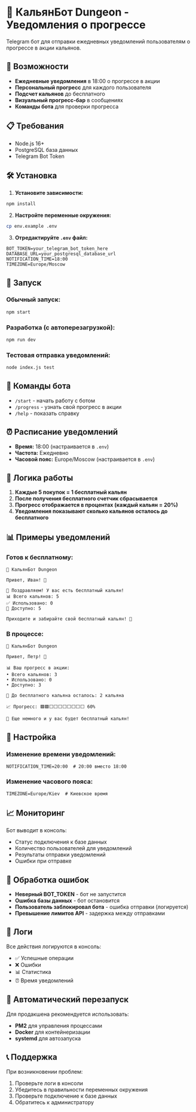 # 🎯 КальянБот Dungeon - Уведомления о прогрессе

Telegram бот для отправки ежедневных уведомлений пользователям о прогрессе в акции кальянов.

## 🚀 Возможности

- **Ежедневные уведомления** в 18:00 о прогрессе в акции
- **Персональный прогресс** для каждого пользователя
- **Подсчет кальянов** до бесплатного
- **Визуальный прогресс-бар** в сообщениях
- **Команды бота** для проверки прогресса

## 📋 Требования

- Node.js 16+
- PostgreSQL база данных
- Telegram Bot Token

## 🛠 Установка

1. **Установите зависимости:**
```bash
npm install
```

2. **Настройте переменные окружения:**
```bash
cp env.example .env
```

3. **Отредактируйте `.env` файл:**
```env
BOT_TOKEN=your_telegram_bot_token_here
DATABASE_URL=your_postgresql_database_url
NOTIFICATION_TIME=18:00
TIMEZONE=Europe/Moscow
```

## 🚀 Запуск

### Обычный запуск:
```bash
npm start
```

### Разработка (с автоперезагрузкой):
```bash
npm run dev
```

### Тестовая отправка уведомлений:
```bash
node index.js test
```

## 📱 Команды бота

- `/start` - начать работу с ботом
- `/progress` - узнать свой прогресс в акции
- `/help` - показать справку

## ⏰ Расписание уведомлений

- **Время:** 18:00 (настраивается в `.env`)
- **Частота:** Ежедневно
- **Часовой пояс:** Europe/Moscow (настраивается в `.env`)

## 🎯 Логика работы

1. **Каждые 5 покупок = 1 бесплатный кальян**
2. **После получения бесплатного счетчик сбрасывается**
3. **Прогресс отображается в процентах (каждый кальян = 20%)**
4. **Уведомления показывают сколько кальянов осталось до бесплатного**

## 📊 Примеры уведомлений

### Готов к бесплатному:
```
🎯 КальянБот Dungeon

Привет, Иван! 👋

🎉 Поздравляем! У вас есть бесплатный кальян!
📊 Всего кальянов: 5
✅ Использовано: 0
🎁 Доступно: 5

Приходите и забирайте свой бесплатный кальян! 🚀
```

### В процессе:
```
🎯 КальянБот Dungeon

Привет, Петр! 👋

📊 Ваш прогресс в акции:
• Всего кальянов: 3
• Использовано: 0
• Доступно: 3

🎯 До бесплатного кальяна осталось: 2 кальяна

📈 Прогресс: 🟩🟩⬜⬜⬜⬜⬜⬜⬜⬜ 60%

💪 Еще немного и у вас будет бесплатный кальян!
```

## 🔧 Настройка

### Изменение времени уведомлений:
```env
NOTIFICATION_TIME=20:00  # 20:00 вместо 18:00
```

### Изменение часового пояса:
```env
TIMEZONE=Europe/Kiev  # Киевское время
```

## 📈 Мониторинг

Бот выводит в консоль:
- Статус подключения к базе данных
- Количество пользователей для уведомлений
- Результаты отправки уведомлений
- Ошибки при отправке

## 🚨 Обработка ошибок

- **Неверный BOT_TOKEN** - бот не запустится
- **Ошибка базы данных** - бот остановится
- **Пользователь заблокировал бота** - ошибка отправки (логируется)
- **Превышение лимитов API** - задержка между отправками

## 📝 Логи

Все действия логируются в консоль:
- ✅ Успешные операции
- ❌ Ошибки
- 📊 Статистика
- ⏰ Время уведомлений

## 🔄 Автоматический перезапуск

Для продакшена рекомендуется использовать:
- **PM2** для управления процессами
- **Docker** для контейнеризации
- **systemd** для автозапуска

## 📞 Поддержка

При возникновении проблем:
1. Проверьте логи в консоли
2. Убедитесь в правильности переменных окружения
3. Проверьте подключение к базе данных
4. Обратитесь к администратору
